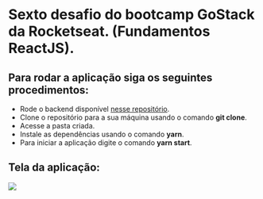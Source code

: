 # Sexto desafio do bootcamp GoStack da Rocketseat. (Fundamentos ReactJS).

## Para rodar a aplicação siga os seguintes procedimentos:

- Rode o backend disponível [nesse repositório](https://github.com/gabrielsos/goStackModule2-2/).
- Clone o repositório para a sua máquina usando o comando **git clone**.
- Acesse a pasta criada.
- Instale as dependências usando o comando **yarn**.
- Para iniciar a aplicação digite o comando **yarn start**.

## Tela da aplicação:

<img src="https://user-images.githubusercontent.com/50718745/93688107-c62d0180-fa99-11ea-972c-f91fc420e36d.png"/>
